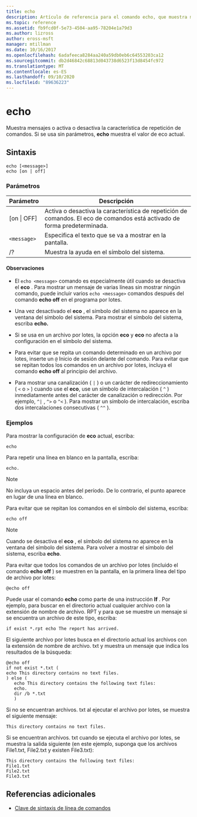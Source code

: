 ```yaml
---
title: echo
description: Artículo de referencia para el comando echo, que muestra mensajes o activa o desactiva la característica de repetición de comandos.
ms.topic: reference
ms.assetid: fb9fcd0f-5e73-4504-aa95-78204e1a79d3
ms.author: lizross
author: eross-msft
manager: mtillman
ms.date: 10/16/2017
ms.openlocfilehash: 6adafeeca8284aa240a59db0eb6c64553203ca12
ms.sourcegitcommit: db2d46842c68813d043738d6523f13d8454fc972
ms.translationtype: MT
ms.contentlocale: es-ES
ms.lasthandoff: 09/10/2020
ms.locfileid: "89636223"
---
```

# <a name="echo"></a>echo

Muestra mensajes o activa o desactiva la característica de repetición de comandos. Si se usa sin parámetros, **echo** muestra el valor de eco actual.

## <a name="syntax"></a>Sintaxis

```
echo [<message>]
echo [on | off]
```

### <a name="parameters"></a>Parámetros

| Parámetro | Descripción |
| --------- | ----------- |
| [on \| OFF] | Activa o desactiva la característica de repetición de comandos. El eco de comandos está activado de forma predeterminada. |
| `<message>` | Especifica el texto que se va a mostrar en la pantalla. |
| /? | Muestra la ayuda en el símbolo del sistema. |

#### <a name="remarks"></a>Observaciones

- El `echo <message>` comando es especialmente útil cuando se desactiva el **eco** . Para mostrar un mensaje de varias líneas sin mostrar ningún comando, puede incluir varios `echo <message>` comandos después del comando **echo off** en el programa por lotes.

- Una vez desactivado el **eco** , el símbolo del sistema no aparece en la ventana del símbolo del sistema. Para mostrar el símbolo del sistema, escriba **echo.**

- Si se usa en un archivo por lotes, la opción **eco** y **eco** no afecta a la configuración en el símbolo del sistema.

- Para evitar que se repita un comando determinado en un archivo por lotes, inserte un `@` Inicio de sesión delante del comando. Para evitar que se repitan todos los comandos en un archivo por lotes, incluya el comando **echo off** al principio del archivo.

- Para mostrar una canalización ( `|` ) o un carácter de redireccionamiento ( `<` o `>` ) cuando use el **eco**, use un símbolo de intercalación ( `^` ) inmediatamente antes del carácter de canalización o redirección. Por ejemplo, `^|` , `^>` o `^<` ). Para mostrar un símbolo de intercalación, escriba dos intercalaciones consecutivas ( `^^` ).

### <a name="examples"></a>Ejemplos

Para mostrar la configuración de **eco** actual, escriba:

```
echo
```

Para repetir una línea en blanco en la pantalla, escriba:

```
echo.
```

> [!NOTE]
> No incluya un espacio antes del período. De lo contrario, el punto aparece en lugar de una línea en blanco.

Para evitar que se repitan los comandos en el símbolo del sistema, escriba:

```
echo off
```

> [!NOTE]
> Cuando se desactiva el **eco** , el símbolo del sistema no aparece en la ventana del símbolo del sistema. Para volver a mostrar el símbolo del sistema, escriba **echo**.

Para evitar que todos los comandos de un archivo por lotes (incluido el comando **echo off** ) se muestren en la pantalla, en la primera línea del tipo de archivo por lotes:

```
@echo off
```

Puede usar el comando **echo** como parte de una instrucción **If** . Por ejemplo, para buscar en el directorio actual cualquier archivo con la extensión de nombre de archivo. RPT y para que se muestre un mensaje si se encuentra un archivo de este tipo, escriba:

```
if exist *.rpt echo The report has arrived.
```

El siguiente archivo por lotes busca en el directorio actual los archivos con la extensión de nombre de archivo. txt y muestra un mensaje que indica los resultados de la búsqueda:

```
@echo off
if not exist *.txt (
echo This directory contains no text files.
) else (
   echo This directory contains the following text files:
   echo.
   dir /b *.txt
   )
```

Si no se encuentran archivos. txt al ejecutar el archivo por lotes, se muestra el siguiente mensaje:

```
This directory contains no text files.
```

Si se encuentran archivos. txt cuando se ejecuta el archivo por lotes, se muestra la salida siguiente (en este ejemplo, suponga que los archivos File1.txt, File2.txt y existen File3.txt):

```
This directory contains the following text files:
File1.txt
File2.txt
File3.txt
```

## <a name="additional-references"></a>Referencias adicionales

- [Clave de sintaxis de línea de comandos](command-line-syntax-key.md)
